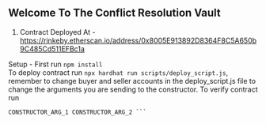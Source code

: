## Welcome To The Conflict Resolution Vault

1. Contract Deployed At - https://rinkeby.etherscan.io/address/0x8005E913892D8364F8C5A650b9C485Cd511EFBc1a

Setup - 
First run ``npm install``  
To deploy contract run ``npx hardhat run scripts/deploy_script.js``, remember to change buyer and seller accounts in the deploy_script.js file to change the arguments you are sending to the constructor.
To verify contract run 
``` npx hardhat verify --network rinkeby CONTRACT_ADDRESS 
CONSTRUCTOR_ARG_1 CONSTRUCTOR_ARG_2 ```
